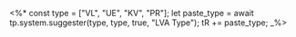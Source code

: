 <%*
const type = ["VL", "UE", "KV", "PR"];
let paste_type = await tp.system.suggester(type, type, true, "LVA Type");
tR += paste_type;
_%>
